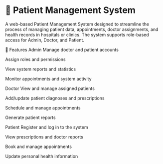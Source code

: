 # 🏥 Patient Management System
A web-based Patient Management System designed to streamline the process of managing patient data, appointments, doctor assignments, and health records in hospitals or clinics. The system supports role-based access for Admin, Doctor, and Patient.

🚀 Features
Admin
Manage doctor and patient accounts

Assign roles and permissions

View system reports and statistics

Monitor appointments and system activity

Doctor
View and manage assigned patients

Add/update patient diagnoses and prescriptions

Schedule and manage appointments

Generate patient reports

Patient
Register and log in to the system

View prescriptions and doctor reports

Book and manage appointments

Update personal health information
